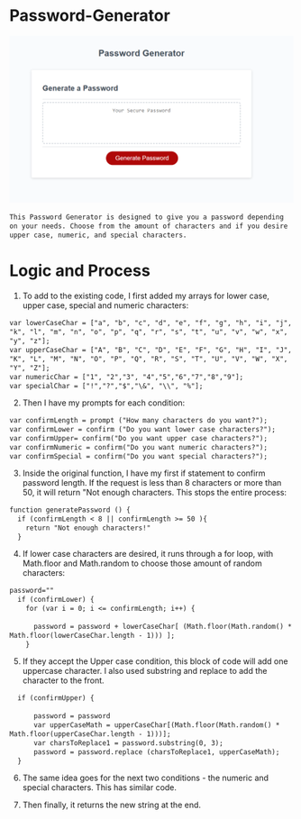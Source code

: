 # Password-Generator
<img src = "./Assets/readme_assets/password_generator.png">

    This Password Generator is designed to give you a password depending on your needs. Choose from the amount of characters and if you desire upper case, numeric, and special characters. 


# Logic and Process
1. To add to the existing code, I first added my arrays for lower case, upper case, special and numeric characters:

```
var lowerCaseChar = ["a", "b", "c", "d", "e", "f", "g", "h", "i", "j", "k", "l", "m", "n", "o", "p", "q", "r", "s", "t", "u", "v", "w", "x", "y", "z"];
var upperCaseChar = ["A", "B", "C", "D", "E", "F", "G", "H", "I", "J", "K", "L", "M", "N", "O", "P", "Q", "R", "S", "T", "U", "V", "W", "X", "Y", "Z"];
var numericChar = ["1", "2","3", "4","5","6","7","8","9"];
var specialChar = ["!","?","$","\&", "\\", "%"];
```


2. Then I have my prompts for each condition:
 
```
var confirmLength = prompt ("How many characters do you want?");
var confirmLower = confirm ("Do you want lower case characters?");
var confirmUpper= confirm("Do you want upper case characters?");
var confirmNumeric = confirm("Do you want numeric characters?");
var confirmSpecial = confirm("Do you want special characters?"); 
```


3. Inside the original function, I have my first if statement to confirm password length. If the request is less than 8 characters or more than 50, it will return "Not enough characters. This stops the entire process:

```
function generatePassword () {
  if (confirmLength < 8 || confirmLength >= 50 ){
    return "Not enough characters!"
  }
```


4. If lower case characters are desired, it runs through a for loop, with Math.floor and Math.random to choose those amount of random characters:

```
password=""
  if (confirmLower) {
    for (var i = 0; i <= confirmLength; i++) {

      password = password + lowerCaseChar[ (Math.floor(Math.random() * Math.floor(lowerCaseChar.length - 1))) ];
    }
```

5. If they accept the Upper case condition, this block of code will add one uppercase character. I also used substring and replace to add the character to the front. 

```
  if (confirmUpper) {

      password = password  
      var upperCaseMath = upperCaseChar[(Math.floor(Math.random() * Math.floor(upperCaseChar.length - 1)))];
      var charsToReplace1 = password.substring(0, 3);
      password = password.replace (charsToReplace1, upperCaseMath);
  }
```

6.  The same idea goes for the next two conditions - the numeric and special characters. This has similar code. 

7. Then finally, it returns the new string at the end. 





